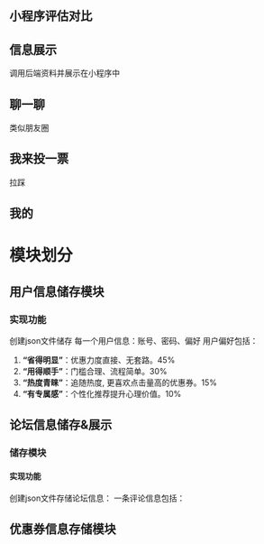 ## 小程序评估对比
## 信息展示
调用后端资料并展示在小程序中
## 聊一聊
类似朋友圈
## 我来投一票
拉踩
## 我的


# 模块划分
## 用户信息储存模块
### 实现功能
创建json文件储存
每一个用户信息：账号、密码、偏好
用户偏好包括：
1. **“省得明显”**：优惠力度直接、无套路。45%
2. **“用得顺手”**：门槛合理、流程简单。30%
3. **“热度青睐”**：追随热度, 更喜欢点击量高的优惠券。15%
4. **“有专属感”**：个性化推荐提升心理价值。10%

## 论坛信息储存&展示
### 储存模块
#### 实现功能
创建json文件存储论坛信息：
一条评论信息包括：

## 优惠券信息存储模块
